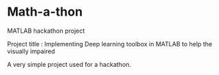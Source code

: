 # Math-a-thon
MATLAB hackathon project


Project title : Implementing Deep learning toolbox in MATLAB to help the visually impaired


A very simple project used for a hackathon.

